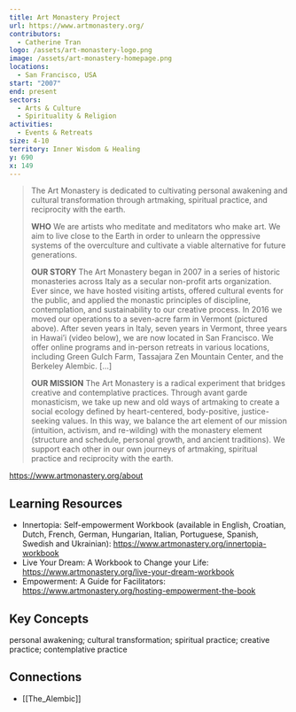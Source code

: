 ```yaml
---
title: Art Monastery Project
url: https://www.artmonastery.org/
contributors:
  - Catherine Tran
logo: /assets/art-monastery-logo.png
image: /assets/art-monastery-homepage.png
locations:
  - San Francisco, USA
start: "2007"
end: present
sectors:
  - Arts & Culture
  - Spirituality & Religion
activities:
  - Events & Retreats
size: 4-10
territory: Inner Wisdom & Healing
y: 690
x: 149
---
```

> The Art Monastery is dedicated to cultivating personal awakening and cultural transformation through artmaking, spiritual practice, and reciprocity with the earth.
> 
> **WHO**
> We are artists who meditate and meditators who make art. We aim to live close to the Earth in order to unlearn the oppressive systems of the overculture and cultivate a viable alternative for future generations. 
> 
> **OUR STORY**
> The Art Monastery began in 2007 in a series of historic monasteries across Italy as a secular non-profit arts organization. Ever since, we have hosted visiting artists, offered cultural events for the public, and applied the monastic principles of discipline, contemplation, and sustainability to our creative process. In 2016 we moved our operations to a seven-acre farm in Vermont (pictured above). After seven years in Italy, seven years in Vermont, three years in Hawai’i (video below), we are now located in San Francisco. We offer online programs and in-person retreats in various locations, including Green Gulch Farm, Tassajara Zen Mountain Center, and the Berkeley Alembic. [...]
> 
> **OUR MISSION**
> The Art Monastery is a radical experiment that bridges creative and contemplative practices. Through avant garde monasticism, we take up new and old ways of artmaking to create a social ecology defined by heart-centered, body-positive, justice-seeking values.  In this way, we balance the art element of our mission (intuition, activism, and re-wilding) with the monastery element (structure and schedule, personal growth, and ancient traditions). We support each other in our own journeys of artmaking, spiritual practice and reciprocity with the earth.

https://www.artmonastery.org/about 

## Learning Resources

- Innertopia: Self-empowerment Workbook (available in English, Croatian, Dutch, French, German, Hungarian, Italian, Portuguese, Spanish, Swedish and Ukrainian): https://www.artmonastery.org/innertopia-workbook 
- Live Your Dream: A Workbook to Change your Life: https://www.artmonastery.org/live-your-dream-workbook 
- Empowerment: A Guide for Facilitators: https://www.artmonastery.org/hosting-empowerment-the-book 

## Key Concepts

personal awakening; cultural transformation; spiritual practice; creative practice; contemplative practice

## Connections

- [[The_Alembic]]
